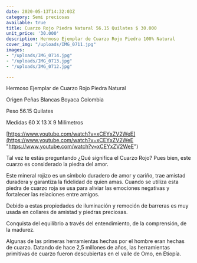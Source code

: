 ```yaml
---
date: 2020-05-13T14:32:03Z
category: Semi preciosas
available: true
title: Cuarzo Rojo Piedra Natural 56.15 Quilates $ 30.000
unit_price: '30.000'
description: Hermoso Ejemplar de Cuarzo Rojo Piedra 100% Natural
cover_img: "/uploads/IMG_0711.jpg"
images:
- "/uploads/IMG_0714.jpg"
- "/uploads/IMG_0713.jpg"
- "/uploads/IMG_0712.jpg"

---
```

Hermoso Ejemplar de Cuarzo Rojo Piedra Natural

Origen Peñas Blancas Boyaca Colombia 

Peso 56.15 Quilates 

Medidas 60 X 13 X 9 Milímetros 

[https://www.youtube.com/watch?v=xCEYxZV2WeE](https://www.youtube.com/watch?v=xCEYxZV2WeE "https://www.youtube.com/watch?v=xCEYxZV2WeE")

Tal vez te estás preguntando ¿Qué significa el Cuarzo Rojo? Pues bien, este cuarzo es considerado la piedra del amor.

Este mineral rojizo es un símbolo duradero de amor y cariño, trae amistad duradera y garantiza la fidelidad de quien amas. Cuando se utiliza esta piedra de cuarzo roja se usa para aliviar las emociones negativas y fortalecer las relaciones entre amigos.

Debido a estas propiedades de iluminación y remoción de barreras es muy usada en collares de amistad y piedras preciosas.

Conquista del equilibrio a través del entendimiento, de la comprensión, de la madurez.

Algunas de las primeras herramientas hechas por el hombre eran hechas de cuarzo. Datando de hace 2,5 millones de años, las herramientas primitivas de cuarzo fueron descubiertas en el valle de Omo, en Etiopía.